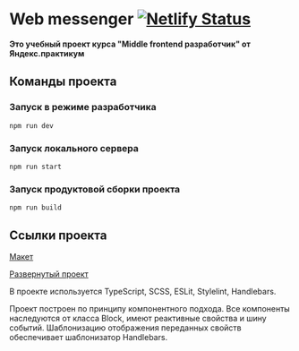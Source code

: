 # Web messenger [![Netlify Status](https://api.netlify.com/api/v1/badges/54acb51b-5193-4074-9663-d4e6658c880c/deploy-status)](https://app.netlify.com/sites/legendary-kashata-460bb6/deploys)

**Это учебный проект курса "Middle frontend разработчик" от Яндекс.практикум**

## Команды проекта
### Запуск в режиме разработчика
```
npm run dev
```

### Запуск локального сервера
```
npm run start
```

### Запуск продуктовой сборки проекта
```
npm run build
```

## Ссылки проекта

[Макет](https://www.figma.com/file/HbxCUDgmlXcHRv4eewUSBw/Messanger?node-id=0%3A1&t=FbrKM9oKM4RK6Pmu-1)

[Развернутый проект](https://legendary-kashata-460bb6.netlify.app/)

В проекте используется TypeScript, SCSS, ESLit, Stylelint, Handlebars. 

Проект построен по принципу компонентного подхода. 
Все компоненты наследуются от класса Block, имеют реактивные свойства и шину событий. 
Шаблонизацию отображения переданных свойств обеспечивает шаблонизатор Handlebars.

